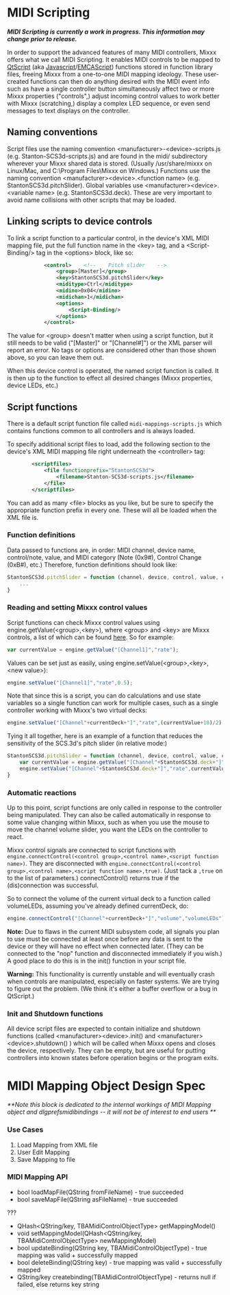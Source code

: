 # MIDI Scripting

***MIDI Scripting is currently a work in progress. This information may
change prior to release.***

In order to support the advanced features of many MIDI controllers,
Mixxx offers what we call MIDI Scripting. It enables MIDI controls to be
mapped to [QtScript](http://doc.trolltech.com/4.3/qtscript.html) (aka
[Javascript](http://en.wikipedia.org/wiki/JavaScript_syntax)/[EMCAScript](http://www.ecma-international.org/publications/standards/Ecma-262.htm))
functions stored in function library files, freeing Mixxx from a
one-to-one MIDI mapping ideology. These user-created functions can then
do anything desired with the MIDI event info such as have a single
controller button simultaneously affect two or more Mixxx properties
("controls",) adjust incoming control values to work better with Mixxx
(scratching,) display a complex LED sequence, or even send messages to
text displays on the controller.

## Naming conventions

Script files use the naming convention
\<manufacturer\>-\<device\>-scripts.js (e.g. Stanton-SCS3d-scripts.js)
and are found in the midi/ subdirectory wherever your Mixxx shared data
is stored. (Usually /usr/share/mixxx on Linux/Mac, and C:\\Program
Files\\Mixxx on Windows.) Functions use the naming convention
\<manufacturer\>\<device\>.\<function name\> (e.g.
StantonSCS3d.pitchSlider). Global variables use
\<manufacturer\>\<device\>.\<variable name\> (e.g. StantonSCS3d.deck).
These are very important to avoid name collisions with other scripts
that may be loaded.

## Linking scripts to device controls

To link a script function to a particular control, in the device's XML
MIDI mapping file, put the full function name in the \<key\> tag, and a
\<Script-Binding/\> tag in the \<options\> block, like so:

``` XML
            <control>    <!--    Pitch slider    -->
                <group>[Master]</group>
                <key>StantonSCS3d.pitchSlider</key>
                <miditype>Ctrl</miditype>
                <midino>0x04</midino>
                <midichan>1</midichan>
                <options>
                    <Script-Binding/>
                </options>
            </control>
```

The value for \<group\> doesn't matter when using a script function, but
it still needs to be valid ("\[Master\]" or "\[Channel\#\]") or the XML
parser will report an error. No tags or options are considered other
than those shown above, so you can leave them out.

When this device control is operated, the named script function is
called. It is then up to the function to effect all desired changes
(Mixxx properties, device LEDs, etc.)

## Script functions

There is a default script function file called
`midi-mappings-scripts.js` which contains functions common to all
controllers and is always loaded.

To specify additional script files to load, add the following section to
the device's XML MIDI mapping file right underneath the \<controller\>
tag:

``` XML
        <scriptfiles>
            <file functionprefix="StantonSCS3d">
                <filename>Stanton-SCS3d-scripts.js</filename>
            </file>
        </scriptfiles>
```

You can add as many \<file\> blocks as you like, but be sure to specify
the appropriate function prefix in every one. These will all be loaded
when the XML file is.

### Function definitions

Data passed to functions are, in order: MIDI channel, device name,
control/note, value, and MIDI category (Note (0x9\#), Control Change
(0xB\#), etc.) Therefore, function definitions should look like:

``` javascript
StantonSCS3d.pitchSlider = function (channel, device, control, value, category) {
    ...
}
```

### Reading and setting Mixxx control values

Script functions can check Mixxx control values using
engine.getValue(\<group\>,\<key\>), where \<group\> and \<key\> are
Mixxx controls, a list of which can be found
[here](midi_controller_mapping_file_format#ui_midi_controls_and_names).
So for example:

``` javascript
var currentValue = engine.getValue("[Channel1]","rate");
```

Values can be set just as easily, using
engine.setValue(\<group\>,\<key\>,\<new value\>):

``` javascript
engine.setValue("[Channel1]","rate",0.5);
```

Note that since this is a script, you can do calculations and use state
variables so a single function can work for multiple cases, such as a
single controller working with Mixxx's two virtual decks:

``` javascript
engine.setValue("[Channel"+currentDeck+"]","rate",(currentValue+10)/2);
```

Tying it all together, here is an example of a function that reduces the
sensitivity of the SCS.3d's pitch slider (in relative mode:)

``` javascript
StantonSCS3d.pitchSlider = function (channel, device, control, value, category) {   // Lower the sensitivity of the pitch slider
    var currentValue = engine.getValue("[Channel"+StantonSCS3d.deck+"]","rate");
    engine.setValue("[Channel"+StantonSCS3d.deck+"]","rate",currentValue+(value-64)/128);
}
```

### Automatic reactions

Up to this point, script functions are only called in response to the
controller being manipulated. They can also be called automatically in
response to some value changing within Mixxx, such as when you use the
mouse to move the channel volume slider, you want the LEDs on the
controller to react.

Mixxx control signals are connected to script functions with
`engine.connectControl(<control group>,<control name>,<script function
name>)`. They are disconnected with `engine.connectControl(<control
group>,<control name>,<script function name>,true)`. (Just tack a
`,true` on to the list of parameters.) connectControl() returns true if
the (dis)connection was successful.

So to connect the volume of the current virtual deck to a function
called volumeLEDs, assuming you've already defined currentDeck, do:

``` javascript
engine.connectControl("[Channel"+currentDeck+"]","volume","volumeLEDs");
```

**Note:** Due to flaws in the current MIDI subsystem code,
<span class="underline">all signals you plan to use must be connected at
least once before any data is sent to the device</span> or they will
have no effect when connected later. (They can be connected to the "nop"
function and disconnected immediately if you wish.) A good place to do
this is in the init() function in your script file.

**Warning:** This functionality is currently unstable and will
eventually crash when controls are manipulated, especially on faster
systems. We are trying to figure out the problem. (We think it's either
a buffer overflow or a bug in QtScript.)

### Init and Shutdown functions

All device script files are expected to contain initialize and shutdown
functions (called \<manufacturer\>\<device\>.init() and
\<manufacturer\>\<device\>.shutdown() ) which will be called when Mixxx
opens and closes the device, respectively. They can be empty, but are
useful for putting controllers into known states before operation begins
or the program exits.

# MIDI Mapping Object Design Spec

*\*\*Note this block is dedicated to the internal workings of MIDI
Mapping object and dlgprefsmidibindings -- it will not be of interest to
end users \*\**

### Use Cases

1.  Load Mapping from XML file
2.  User Edit Mapping
3.  Save Mapping to file

### MIDI Mapping API

  - bool loadMapFile(QString fromFileName) - true succeeded
  - bool saveMapFile(QString asFileName) - true succeeded

???

  - QHash\<QString/key, TBAMidiControlObjectType\> getMappingModel()
  - void setMappingModel(QHash\<QString/key, TBAMidiControlObjectType\>
    newMappingModel)
  - bool updateBinding(QString key, TBAMidiControlObjectType) - true
    mapping was valid + successfully mapped
  - bool deleteBinding(QString key) - true mapping was valid +
    successfully mapped
  - QString/key createbinding(TBAMidiControlObjectType) - returns null
    if failed, else returns key string

